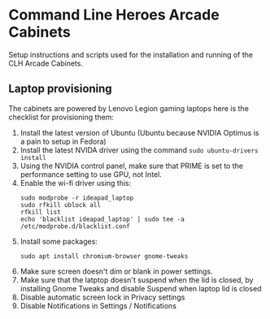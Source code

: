 # Command Line Heroes Arcade Cabinets

Setup instructions and scripts used for the installation and running of the CLH Arcade Cabinets.

## Laptop provisioning

The cabinets are powered by Lenovo Legion gaming laptops here is the checklist for provisioning them:

1. Install the latest version of Ubuntu (Ubuntu because NVIDIA Optimus is a pain to setup in Fedora)
1. Install the latest NVIDA driver using the command `sudo ubuntu-drivers install`
1. Using the NVIDIA control panel, make sure that PRIME is set to the performance setting to use GPU, not Intel.
1. Enable the wi-fi driver using this: 
    ```
    sudo modprobe -r ideapad_laptop
    sudo rfkill ublock all
    rfkill list
    echo 'blacklist ideapad_laptop' | sudo tee -a /etc/modprobe.d/blacklist.conf
    ```
1. Install some packages:
    ```
    sudo apt install chromium-browser gnome-tweaks
    ```
1. Make sure screen doesn't dim or blank in power settings.
1. Make sure that the latptop doesn't suspend when the lid is closed, by installing Gnome Tweaks and disable Suspend when laptop lid is closed
1. Disable automatic screen lock in Privacy settings
1. Disable Notifications in Settings / Notifications
